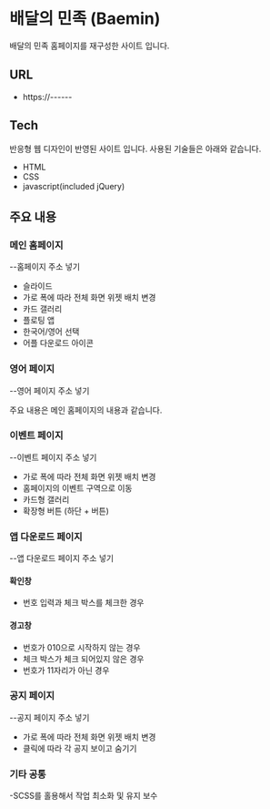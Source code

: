 # 배달의 민족 (Baemin)
배달의 민족 홈페이지를 재구성한 사이트 입니다. 


## URL
- https://------


## Tech
반응형 웹 디자인이 반영된 사이트 입니다.
사용된 기술들은 아래와 같습니다.

* HTML
* CSS
* javascript(included jQuery)

## 주요 내용

### 메인 홈페이지
--홈페이지 주소 넣기

  + 슬라이드 
  + 가로 폭에 따라 전체 화면 위젯 배치 변경
  + 카드 갤러리
  + 플로팅 앱
  + 한국어/영어 선택
  + 어플 다운로드 아이콘



### 영어 페이지
--영어 페이지 주소 넣기

주요 내용은 메인 홈페이지의 내용과 같습니다.


### 이벤트 페이지
--이벤트 페이지 주소 넣기


* 가로 폭에 따라 전체 화면 위젯 배치 변경
* 홈페이지의 이벤트 구역으로 이동
* 카드형 갤러리
* 확장형 버튼 (하단 + 버튼)


### 앱 다운로드 페이지
--앱 다운로드 페이지 주소 넣기

#### 확인창
* 번호 입력과 체크 박스를 체크한 경우 
#### 경고창
* 번호가 010으로 시작하지 않는 경우
* 체크 박스가 체크 되어있지 않은 경우
* 번호가 11자리가 아닌 경우


### 공지 페이지
--공지 페이지 주소 넣기

* 가로 폭에 따라 전체 화면 위젯 배치 변경
* 클릭에 따라 각 공지 보이고 숨기기

### 기타 공통
-SCSS를 홀용해서 작업 최소화 및 유지 보수
